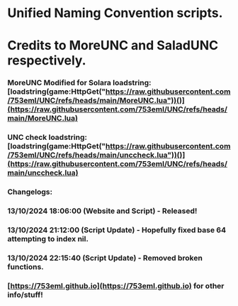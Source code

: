 # Unified Naming Convention scripts.

# Credits to MoreUNC and SaladUNC respectively.

### MoreUNC Modified for Solara loadstring: [loadstring(game:HttpGet("https://raw.githubusercontent.com/753eml/UNC/refs/heads/main/MoreUNC.lua"))()](https://raw.githubusercontent.com/753eml/UNC/refs/heads/main/MoreUNC.lua)

### UNC check loadstring: [loadstring(game:HttpGet("https://raw.githubusercontent.com/753eml/UNC/refs/heads/main/unccheck.lua"))()](https://raw.githubusercontent.com/753eml/UNC/refs/heads/main/unccheck.lua)

### Changelogs:

### 13/10/2024 18:06:00 (Website and Script) - Released!

### 13/10/2024 21:12:00 (Script Update) - Hopefully fixed base 64 attempting to index nil.

### 13/10/2024 22:15:40 (Script Update) - Removed broken functions.

### [https://753eml.github.io](https://753eml.github.io) for other info/stuff!
